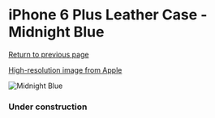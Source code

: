 # iPhone 6 Plus Leather Case - Midnight Blue

[Return to previous page](/iphone_6)

[High-resolution image from Apple](https://store.storeimages.cdn-apple.com/8756/as-images.apple.com/is/MGQV2?wid=4500&hei=4500&fmt=png)

<div style="width: 384px"><img src="/everyphone/MGQV2.png" alt="Midnight Blue"></div>

### Under construction
